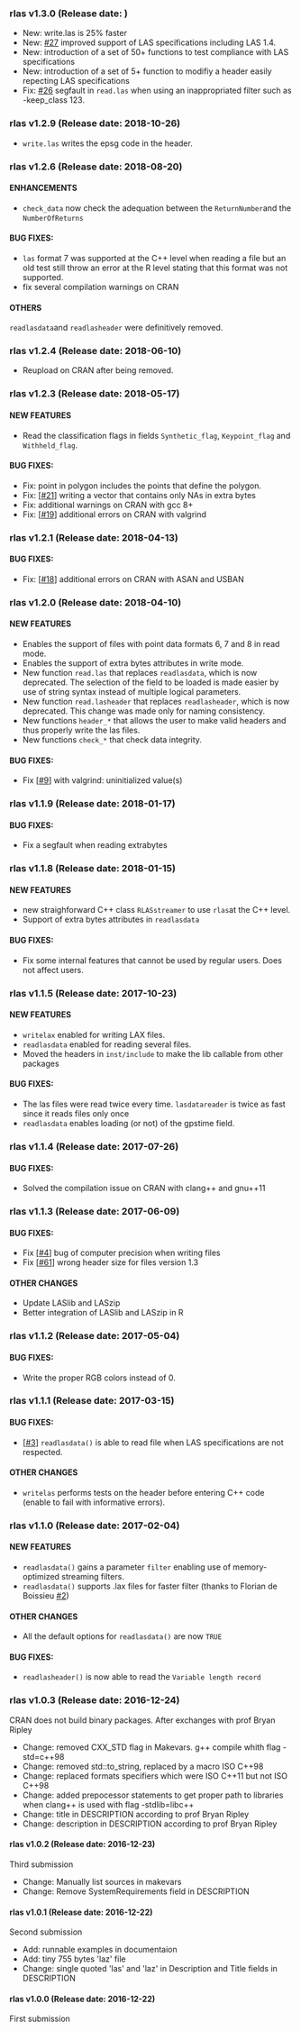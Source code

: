 ### rlas v1.3.0 (Release date: )

* New: write.las is 25% faster
* New: [#27](https://github.com/Jean-Romain/rlas/issues/27) improved support of LAS specifications including LAS 1.4.
* New: introduction of a set of 50+ functions to test compliance with LAS specifications
* New: introduction of a set of 5+ function to modifiy a header easily repecting LAS specifications
* Fix: [#26](https://github.com/Jean-Romain/rlas/issues/26) segfault in `read.las` when using an inappropriated filter such as -keep_class 123.

### rlas v1.2.9 (Release date: 2018-10-26)

* `write.las` writes the epsg code in the header.

### rlas v1.2.6 (Release date: 2018-08-20)

#### ENHANCEMENTS

* `check_data` now check the adequation between the `ReturnNumber`and the `NumberOfReturns`

#### BUG FIXES:

* `las` format 7 was supported at the C++ level when reading a file but an old test still throw an error at the R level stating that this format was not supported.
* fix several compilation warnings on CRAN

#### OTHERS

`readlasdata`and `readlasheader` were definitively removed.

### rlas v1.2.4 (Release date: 2018-06-10)

* Reupload on CRAN after being removed.

### rlas v1.2.3 (Release date: 2018-05-17)

#### NEW FEATURES

* Read the classification flags in fields `Synthetic_flag`, `Keypoint_flag` and `Withheld_flag`.

#### BUG FIXES:

* Fix: point in polygon includes the points that define the polygon.
* Fix: [[#21](https://github.com/Jean-Romain/rlas/issues/21)] writing a vector that contains only NAs in extra bytes
* Fix: additional warnings on CRAN with gcc 8+
* Fix: [[#19](https://github.com/Jean-Romain/rlas/issues/19)] additional errors on CRAN with valgrind

### rlas v1.2.1 (Release date: 2018-04-13)

#### BUG FIXES:

* Fix: [[#18](https://github.com/Jean-Romain/rlas/issues/18)] additional errors on CRAN with ASAN and USBAN

### rlas v1.2.0 (Release date: 2018-04-10)

#### NEW FEATURES

* Enables the support of files with point data formats 6, 7 and 8 in read mode.
* Enables the support of extra bytes attributes in write mode.
* New function `read.las` that replaces `readlasdata`, which is now deprecated. The selection of the field to be loaded is made easier by use of string syntax instead of multiple logical parameters.
* New function `read.lasheader` that replaces `readlasheader`, which is now deprecated. This change was made only for naming consistency.
* New functions `header_*` that allows the user to make valid headers and thus properly write the las files.
* New functions `check_*` that check data integrity.

#### BUG FIXES:

* Fix [[#9](https://github.com/Jean-Romain/rlas/issues/9)] with valgrind: uninitialized value(s)

### rlas v1.1.9 (Release date: 2018-01-17)

#### BUG FIXES:

* Fix a segfault when reading extrabytes

### rlas v1.1.8 (Release date: 2018-01-15)

#### NEW FEATURES

* new straighforward C++ class `RLASstreamer` to use `rlas`at the C++ level.
* Support of extra bytes attributes in `readlasdata`

#### BUG FIXES:

* Fix some internal features that cannot be used by regular users. Does not affect users.

### rlas v1.1.5 (Release date: 2017-10-23)

#### NEW FEATURES

* `writelax` enabled for writing LAX files.
* `readlasdata` enabled for reading several files.
* Moved the headers in `inst/include` to make the lib callable from other packages

#### BUG FIXES:

* The las files were read twice every time. `lasdatareader` is twice as fast since it reads files only once
* `readlasdata` enables loading (or not) of the gpstime field.

### rlas v1.1.4 (Release date: 2017-07-26)

#### BUG FIXES:

* Solved the compilation issue on CRAN with clang++ and gnu++11

### rlas v1.1.3 (Release date: 2017-06-09)

#### BUG FIXES:

* Fix  [[#4](https://github.com/Jean-Romain/rlas/issues/4)] bug of computer precision when writing files 
* Fix  [[#61](https://github.com/Jean-Romain/lidR/issues/61)] wrong header size for files version 1.3

#### OTHER CHANGES

* Update LASlib and LASzip
* Better integration of LASlib and LASzip in R

### rlas v1.1.2 (Release date: 2017-05-04)

#### BUG FIXES:

* Write the proper RGB colors instead of 0.

### rlas v1.1.1 (Release date: 2017-03-15)

#### BUG FIXES:

* [[#3](https://github.com/Jean-Romain/rlas/issues/3)] `readlasdata()` is able to read file when LAS specifications are not respected.

#### OTHER CHANGES

* `writelas` performs tests on the header before entering C++ code (enable to fail with informative errors).

### rlas v1.1.0 (Release date: 2017-02-04)

#### NEW FEATURES

* `readlasdata()` gains a parameter `filter` enabling use of memory-optimized streaming filters.
* `readlasdata()` supports .lax files for faster filter (thanks to Florian de Boissieu [#2](https://github.com/Jean-Romain/rlas/pull/2))

#### OTHER CHANGES

* All the default options for `readlasdata()` are now `TRUE`

#### BUG FIXES:

* `readlasheader()` is now able to read the `Variable length record`

### rlas v1.0.3 (Release date: 2016-12-24)

CRAN does not build binary packages. After exchanges with prof Bryan Ripley

* Change: removed CXX_STD flag in Makevars. g++ compile whith flag -std=c++98
* Change: removed std::to_string, replaced by a macro ISO C++98
* Change: replaced formats specifiers which were ISO C++11 but not ISO C++98
* Change: added prepocessor statements to get proper path to libraries when clang++ is used with flag -stdlib=libc++
* Change: title in DESCRIPTION according to prof Bryan Ripley
* Change: description in DESCRIPTION according to prof Bryan Ripley

#### rlas v1.0.2 (Release date: 2016-12-23)

Third submission

* Change: Manually list sources in makevars
* Change: Remove SystemRequirements field in DESCRIPTION

#### rlas v1.0.1 (Release date: 2016-12-22)

Second submission

* Add: runnable examples in documentaion
* Add: tiny 755 bytes 'laz' file
* Change: single quoted 'las' and 'laz' in Description and Title fields in DESCRIPTION


#### rlas v1.0.0 (Release date: 2016-12-22)

First submission
